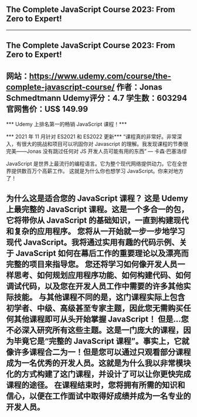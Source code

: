 ## The Complete JavaScript Course 2023: From Zero to Expert! 
-----
The Complete JavaScript Course 2023: From Zero to Expert!
-----
网站：https://www.udemy.com/course/the-complete-javascript-course/
作者：Jonas Schmedtmann
Udemy评分：4.7
学生数：603294
官网售价：US$ 149.99
-----

*** Udemy 上排名第一的畅销 JavaScript 课程！***

*** 2021 年 11 月针对 ES2021 和 ES2022 更新***
“课程真的非常好。非常深入，有很大的挑战和项目可以巩固你对 Javascript 的理解。我发现课程的节奏很完美——Jonas 没有跳过任何对 JS 开发人员可能有用的东西” — 卡森·巴塞洛缪

JavaScript 是世界上最流行的编程语言。它为整个现代网络提供动力。它在全世界提供数百万个高薪工作。
这就是为什么你也想学习 JavaScript。你来对地方了！

为什么这是适合您的 JavaScript 课程？
这是 Udemy 上最完整的 JavaScript 课程。这是一个多合一的包，它将带你从 JavaScript 的基础知识，一直到构建现代和复杂的应用程序。
您将从一开始就一步一步地学习现代 JavaScript。我将通过实用有趣的代码示例、关于 JavaScript 如何在幕后工作的重要理论以及漂亮而完整的项目来指导您。
您还将学习如何像开发人员一样思考、如何规划应用程序功能、如何构建代码、如何调试代码，以及您在开发人员工作中需要的许多其他实际技能。
与其他课程不同的是，这门课程实际上包含初学者、中级、高级甚至专家主题，因此您无需购买任何其他课程即可从头开始掌握 JavaScript！
但是...您不必深入研究所有这些主题。这是一门庞大的课程，因为毕竟它是“完整的 JavaScript 课程”。事实上，它就像许多课程合二为一！但是您可以通过只观看部分课程成为一名优秀的开发人员。这就是为什么我以非常模块化的方式构建了这门课程，并设计了可以让你更快完成课程的途径。
在课程结束时，您将拥有所需的知识和信心，以便在工作面试中取得好成绩并成为一名专业的开发人员。
-----